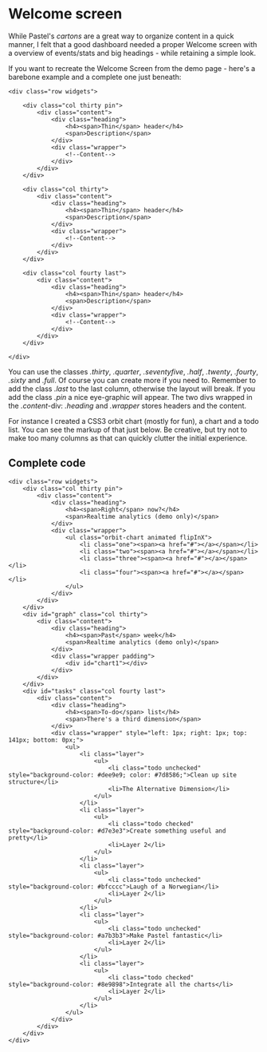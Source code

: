 Welcome screen
==============

While Pastel's _cartons_ are a great way to organize content in a quick manner, I felt that a good dashboard needed a proper Welcome screen with a overview of events/stats and big headings - while retaining a simple look.

If you want to recreate the Welcome Screen from the demo page - here's a barebone example and a complete one just beneath:

	<div class="row widgets">
	
		<div class="col thirty pin">
			<div class="content">
				<div class="heading">
					<h4><span>Thin</span> header</h4>
					<span>Description</span>
				</div>
				<div class="wrapper">
					<!--Content-->
				</div>
			</div>
		</div>
		
		<div class="col thirty">
			<div class="content">
				<div class="heading">
					<h4><span>Thin</span> header</h4>
					<span>Description</span>
				</div>
				<div class="wrapper">
					<!--Content-->
				</div>
			</div>
		</div>
		
		<div class="col fourty last">
			<div class="content">
				<div class="heading">
					<h4><span>Thin</span> header</h4>
					<span>Description</span>
				</div>
				<div class="wrapper">
					<!--Content-->
				</div>
			</div>
		</div>
	
	</div>

You can use the classes _.thirty_, _.quarter_, _.seventyfive_, _.half_, _.twenty_, _.fourty_, _.sixty_ and _.full_. Of course you can create more if you need to. Remember to add the class _.last_ to the last column, otherwise the layout will break. If you add the class _.pin_ a nice eye-graphic will appear. The two divs wrapped in the _.content_-div: *.heading* and *.wrapper* stores headers and the content. 

For instance I created a CSS3 orbit chart (mostly for fun), a chart and a todo list. You can see the markup of that just below. Be creative, but try not to make too many columns as that can quickly clutter the initial experience.


Complete code
-------------

	<div class="row widgets">
		<div class="col thirty pin">
			<div class="content">
				<div class="heading">
					<h4><span>Right</span> now?</h4>
					<span>Realtime analytics (demo only)</span>
				</div>
				<div class="wrapper">
					<ul class="orbit-chart animated flipInX">
						<li class="one"><span><a href="#"></a></span></li>
						<li class="two"><span><a href="#"></a></span></li>
						<li class="three"><span><a href="#"></a></span></li>
						<li class="four"><span><a href="#"></a></span></li>
					</ul>
				</div>
			</div>
		</div>
		<div id="graph" class="col thirty">
			<div class="content">
				<div class="heading">
					<h4><span>Past</span> week</h4>
					<span>Realtime analytics (demo only)</span>
				</div>
				<div class="wrapper padding">
					<div id="chart1"></div>
				</div>
			</div>
		</div>
		<div id="tasks" class="col fourty last">
			<div class="content">
				<div class="heading">
					<h4><span>To-do</span> list</h4>
					<span>There's a third dimension</span>
				</div>
				<div class="wrapper" style="left: 1px; right: 1px; top: 141px; bottom: 0px;">
					<ul>
						<li class="layer">
							<ul>
								<li class="todo unchecked" style="background-color: #dee9e9; color: #7d8586;">Clean up site structure</li>
								<li>The Alternative Dimension</li>
							</ul>
						</li>
						<li class="layer">
							<ul>
								<li class="todo checked" style="background-color: #d7e3e3">Create something useful and pretty</li>
								<li>Layer 2</li>
							</ul>
						</li>
						<li class="layer">
							<ul>
								<li class="todo unchecked" style="background-color: #bfcccc">Laugh of a Norwegian</li>
								<li>Layer 2</li>
							</ul>
						</li>
						<li class="layer">
							<ul>
								<li class="todo unchecked" style="background-color: #a7b3b3">Make Pastel fantastic</li>
								<li>Layer 2</li>
							</ul>
						</li>
						<li class="layer">
							<ul>
								<li class="todo checked" style="background-color: #8e9898">Integrate all the charts</li>
								<li>Layer 2</li>
							</ul>
						</li>									
					</ul>
				</div>
			</div>
		</div>
	</div>